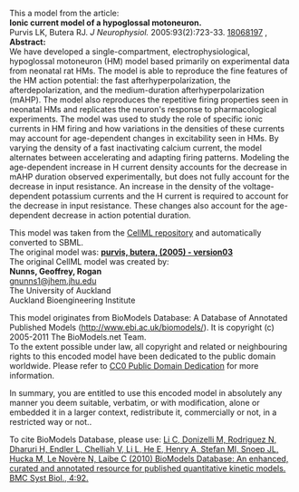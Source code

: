 

This a model from the article:  
**Ionic current model of a hypoglossal motoneuron.**   
Purvis LK, Butera RJ. _J Neurophysiol._ 2005:93(2):723-33.
[18068197](http://www.ncbi.nlm.nih.gov/pubmed/18068197) ,  
**Abstract:**   
We have developed a single-compartment, electrophysiological, hypoglossal
motoneuron (HM) model based primarily on experimental data from neonatal rat
HMs. The model is able to reproduce the fine features of the HM action
potential: the fast afterhyperpolarization, the afterdepolarization, and the
medium-duration afterhyperpolarization (mAHP). The model also reproduces the
repetitive firing properties seen in neonatal HMs and replicates the neuron's
response to pharmacological experiments. The model was used to study the role
of specific ionic currents in HM firing and how variations in the densities of
these currents may account for age-dependent changes in excitability seen in
HMs. By varying the density of a fast inactivating calcium current, the model
alternates between accelerating and adapting firing patterns. Modeling the
age-dependent increase in H current density accounts for the decrease in mAHP
duration observed experimentally, but does not fully account for the decrease
in input resistance. An increase in the density of the voltage-dependent
potassium currents and the H current is required to account for the decrease
in input resistance. These changes also account for the age-dependent decrease
in action potential duration.

This model was taken from the [CellML
repository](http://www.cellml.org/models) and automatically converted to SBML.  
The original model was: [ **purvis, butera, (2005) - version03**
](http://www.cellml.org/models/purvis_butera_2005_version03)  
The original CellML model was created by:  
**Nunns, Geoffrey, Rogan**   
gnunns1@jhem.jhu.edu  
The University of Auckland  
Auckland Bioengineering Institute  

This model originates from BioModels Database: A Database of Annotated
Published Models (http://www.ebi.ac.uk/biomodels/). It is copyright (c)
2005-2011 The BioModels.net Team.  
To the extent possible under law, all copyright and related or neighbouring
rights to this encoded model have been dedicated to the public domain
worldwide. Please refer to [CC0 Public Domain
Dedication](http://creativecommons.org/publicdomain/zero/1.0/) for more
information.

In summary, you are entitled to use this encoded model in absolutely any
manner you deem suitable, verbatim, or with modification, alone or embedded it
in a larger context, redistribute it, commercially or not, in a restricted way
or not..  
  
To cite BioModels Database, please use: [Li C, Donizelli M, Rodriguez N,
Dharuri H, Endler L, Chelliah V, Li L, He E, Henry A, Stefan MI, Snoep JL,
Hucka M, Le Novère N, Laibe C (2010) BioModels Database: An enhanced, curated
and annotated resource for published quantitative kinetic models. BMC Syst
Biol., 4:92.](http://www.ncbi.nlm.nih.gov/pubmed/20587024)

